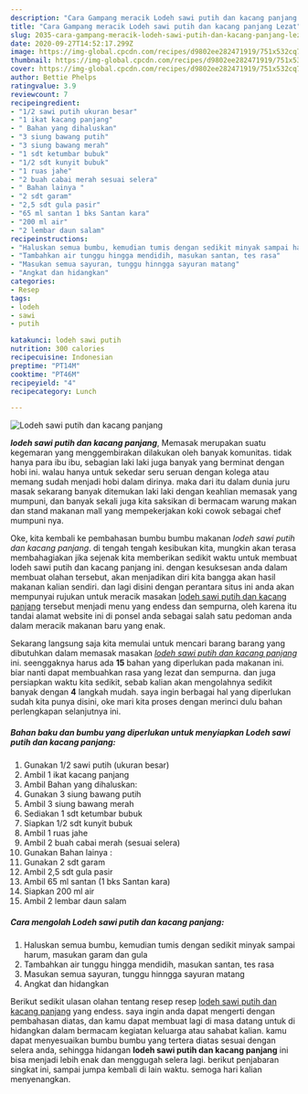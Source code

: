 ```yaml
---
description: "Cara Gampang meracik Lodeh sawi putih dan kacang panjang Lezat"
title: "Cara Gampang meracik Lodeh sawi putih dan kacang panjang Lezat"
slug: 2035-cara-gampang-meracik-lodeh-sawi-putih-dan-kacang-panjang-lezat
date: 2020-09-27T14:52:17.299Z
image: https://img-global.cpcdn.com/recipes/d9802ee282471919/751x532cq70/lodeh-sawi-putih-dan-kacang-panjang-foto-resep-utama.jpg
thumbnail: https://img-global.cpcdn.com/recipes/d9802ee282471919/751x532cq70/lodeh-sawi-putih-dan-kacang-panjang-foto-resep-utama.jpg
cover: https://img-global.cpcdn.com/recipes/d9802ee282471919/751x532cq70/lodeh-sawi-putih-dan-kacang-panjang-foto-resep-utama.jpg
author: Bettie Phelps
ratingvalue: 3.9
reviewcount: 7
recipeingredient:
- "1/2 sawi putih ukuran besar"
- "1 ikat kacang panjang"
- " Bahan yang dihaluskan"
- "3 siung bawang putih"
- "3 siung bawang merah"
- "1 sdt ketumbar bubuk"
- "1/2 sdt kunyit bubuk"
- "1 ruas jahe"
- "2 buah cabai merah sesuai selera"
- " Bahan lainya "
- "2 sdt garam"
- "2,5 sdt gula pasir"
- "65 ml santan 1 bks Santan kara"
- "200 ml air"
- "2 lembar daun salam"
recipeinstructions:
- "Haluskan semua bumbu, kemudian tumis dengan sedikit minyak sampai harum, masukan garam dan gula"
- "Tambahkan air tunggu hingga mendidih, masukan santan, tes rasa"
- "Masukan semua sayuran, tunggu hinngga sayuran matang"
- "Angkat dan hidangkan"
categories:
- Resep
tags:
- lodeh
- sawi
- putih

katakunci: lodeh sawi putih 
nutrition: 300 calories
recipecuisine: Indonesian
preptime: "PT14M"
cooktime: "PT46M"
recipeyield: "4"
recipecategory: Lunch

---
```



![Lodeh sawi putih dan kacang panjang](https://img-global.cpcdn.com/recipes/d9802ee282471919/751x532cq70/lodeh-sawi-putih-dan-kacang-panjang-foto-resep-utama.jpg)

<b><i>lodeh sawi putih dan kacang panjang</i></b>, Memasak merupakan suatu kegemaran yang menggembirakan dilakukan oleh banyak komunitas. tidak hanya para ibu ibu, sebagian laki laki juga banyak yang berminat dengan hobi ini. walau hanya untuk sekedar seru seruan dengan kolega atau memang sudah menjadi hobi dalam dirinya. maka dari itu dalam dunia juru masak sekarang banyak ditemukan laki laki dengan keahlian memasak yang mumpuni, dan banyak sekali juga kita saksikan di bermacam warung makan dan stand makanan mall yang mempekerjakan koki cowok sebagai chef mumpuni nya.

Oke, kita kembali ke pembahasan bumbu bumbu makanan <i>lodeh sawi putih dan kacang panjang</i>. di tengah tengah kesibukan kita, mungkin akan terasa membahagiakan jika sejenak kita memberikan sedikit waktu untuk membuat lodeh sawi putih dan kacang panjang ini. dengan kesuksesan anda dalam membuat olahan tersebut, akan menjadikan diri kita bangga akan hasil makanan kalian sendiri. dan lagi disini dengan perantara situs ini anda akan mempunyai rujukan untuk meracik masakan <u>lodeh sawi putih dan kacang panjang</u> tersebut menjadi menu yang endess dan sempurna, oleh karena itu tandai alamat website ini di ponsel anda sebagai salah satu pedoman anda dalam meracik makanan baru yang enak.




Sekarang langsung saja kita memulai untuk mencari barang barang yang dibutuhkan dalam memasak masakan <u><i>lodeh sawi putih dan kacang panjang</i></u> ini. seenggaknya harus ada <b>15</b> bahan yang diperlukan pada makanan ini. biar nanti dapat membuahkan rasa yang lezat dan sempurna. dan juga persiapkan waktu kita sedikit, sebab kalian akan mengolahnya sedikit banyak dengan <b>4</b> langkah mudah. saya ingin berbagai hal yang diperlukan sudah kita punya disini, oke mari kita proses dengan merinci dulu bahan perlengkapan selanjutnya ini.

<!--inarticleads1-->

##### Bahan baku dan bumbu yang diperlukan untuk menyiapkan Lodeh sawi putih dan kacang panjang:

1. Gunakan 1/2 sawi putih (ukuran besar)
1. Ambil 1 ikat kacang panjang
1. Ambil  Bahan yang dihaluskan:
1. Gunakan 3 siung bawang putih
1. Ambil 3 siung bawang merah
1. Sediakan 1 sdt ketumbar bubuk
1. Siapkan 1/2 sdt kunyit bubuk
1. Ambil 1 ruas jahe
1. Ambil 2 buah cabai merah (sesuai selera)
1. Gunakan  Bahan lainya :
1. Gunakan 2 sdt garam
1. Ambil 2,5 sdt gula pasir
1. Ambil 65 ml santan (1 bks Santan kara)
1. Siapkan 200 ml air
1. Ambil 2 lembar daun salam




<!--inarticleads2-->

##### Cara mengolah Lodeh sawi putih dan kacang panjang:

1. Haluskan semua bumbu, kemudian tumis dengan sedikit minyak sampai harum, masukan garam dan gula
1. Tambahkan air tunggu hingga mendidih, masukan santan, tes rasa
1. Masukan semua sayuran, tunggu hinngga sayuran matang
1. Angkat dan hidangkan




Berikut sedikit ulasan olahan tentang resep resep <u>lodeh sawi putih dan kacang panjang</u> yang endess. saya ingin anda dapat mengerti dengan pembahasan diatas, dan kamu dapat membuat lagi di masa datang untuk di hidangkan dalam bermacam kegiatan keluarga atau sahabat kalian. kamu dapat menyesuaikan bumbu bumbu yang tertera diatas sesuai dengan selera anda, sehingga hidangan <b>lodeh sawi putih dan kacang panjang</b> ini bisa menjadi lebih enak dan menggugah selera lagi. berikut penjabaran singkat ini, sampai jumpa kembali di lain waktu. semoga hari kalian menyenangkan.

